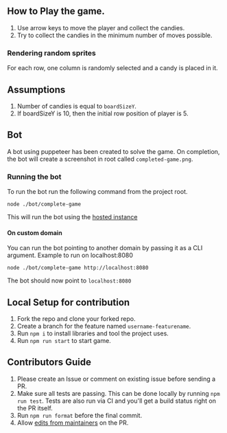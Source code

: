 ## How to Play the game.

1. Use arrow keys to move the player and collect the candies.
1. Try to collect the candies in the minimum number of moves possible.

### Rendering random sprites
For each row, one column is randomly selected and a candy is placed in it.

## Assumptions

1. Number of candies is equal to `boardSizeY`.
1. If boardSizeY is 10, then the initial row position of player is 5.

## Bot
A bot using puppeteer has been created to solve the game. On completion, the bot will create a screenshot in root called `completed-game.png`.
### Running the bot
To run the bot run the following command from the project root.
```
node ./bot/complete-game

```

This will run the bot using the [hosted instance](https://trick-or-treat.netlify.com)

#### On custom domain
You can run the bot pointing to another domain by passing it as a CLI argument.
Example to run on localhost:8080

```
node ./bot/complete-game http://localhost:8080
```

The bot should now point to `localhost:8080`

## Local Setup for contribution

1. Fork the repo and clone your forked repo.
1. Create a branch for the feature named `username-featurename`.
1. Run `npm i` to install libraries and tool the project uses.
1. Run `npm run start` to start game.

## Contributors Guide

1. Please create an Issue or comment on existing issue before sending a PR.
1. Make sure all tests are passing. This can be done locally by running `npm run test`. Tests are also run via CI and you'll get a build status right on the PR itself.
1. Run `npm run format` before the final commit.
1. Allow [edits from maintainers](https://help.github.com/en/articles/allowing-changes-to-a-pull-request-branch-created-from-a-fork) on the PR.
